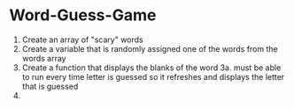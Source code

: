 # Word-Guess-Game

1. Create an array of "scary" words
2. Create a variable that is randomly assigned one of the words from the words array
3. Create a function that displays the blanks of the word
    3a. must be able to run every time letter is guessed so it refreshes and displays the letter that is guessed
4. 